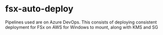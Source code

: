 # fsx-auto-deploy
Pipelines used are on Azure DevOps. This consists of deploying consistent deployment for FSx on AWS for Windows to mount, along with KMS and SG
